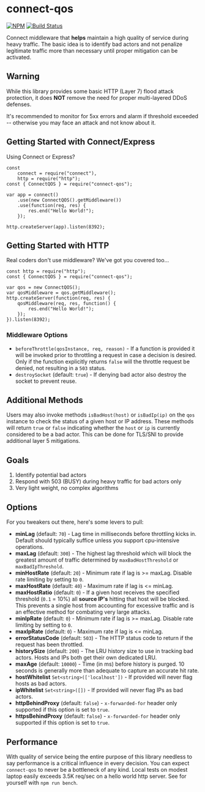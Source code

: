 # connect-qos

[![NPM](https://nodei.co/npm/connect-qos.png?mini=true)](https://nodei.co/npm/connect-qos/) [![Build Status](https://app.travis-ci.com/godaddy/connect-qos.svg?branch=main)](https://app.travis-ci.com/godaddy/connect-qos)

Connect middleware that **helps** maintain a high quality of service
during heavy traffic. The basic idea is to identify bad actors and
not penalize legitimate traffic more than necessary until proper
mitigation can be activated.


## Warning

While this library provides some basic HTTP (Layer 7) flood attack protection,
it does **NOT** remove the need for proper multi-layered DDoS defenses.

It's recommended to monitor for 5xx errors and alarm if threshold exceeded --
otherwise you may face an attack and not know about it.


## Getting Started with Connect/Express

Using Connect or Express?

	const 
		connect = require("connect"),
		http = require("http");
	const { ConnectQOS } = require("connect-qos");

	var app = connect()
		.use(new ConnectQOS().getMiddleware())
		.use(function(req, res) {
			res.end("Hello World!");
		});

	http.createServer(app).listen(8392);


## Getting Started with HTTP

Real coders don't use middleware? We've got you covered too...

	const http = require("http");
	const { ConnectQOS } = require("connect-qos");

	var qos = new ConnectQOS();
	var qosMiddleware = qos.getMiddleware();
	http.createServer(function(req, res) {
		qosMiddleware(req, res, function() {
			res.end("Hello World!");
		});
	}).listen(8392);

### Middleware Options

* `beforeThrottle(qosInstance, req, reason)` - If a function is provided it will be
  invoked prior to throttling a request in case a decision is desired. Only if
	the function explicitly returns `false` will the throttle request be denied,
	not resulting in a `503` status.
* `destroySocket` (default: `true`) - If denying bad actor also destroy the socket
  to prevent reuse.

## Additional Methods

Users may also invoke methods `isBadHost(host)` or `isBadIp(ip)` on the `qos` instance to check the status of a given host or IP address. These methods will return `true` or `false` indicating whether the `host` or `ip` is currently considered to be a bad actor. This can be done for TLS/SNI to provide additional layer 5 mitigations.

## Goals

1. Identify potential bad actors
2. Respond with 503 (BUSY) during heavy traffic for bad actors only
3. Very light weight, no complex algorithms



## Options

For you tweakers out there, here's some levers to pull:

* **minLag** (default: `70`) - Lag time in milliseconds before throttling kicks in.
  Default should typically suffice unless you support cpu-intensive operations.
* **maxLag** (default: `300`) - The highest lag threshold which will block the
  greatest amount of traffic determined by `maxBadHostThreshold` or `maxBadIpThreshold`.
* **minHostRate** (default: `20`) - Minimum rate if lag is >= maxLag. Disable
  rate limiting by setting to `0`.
* **maxHostRate** (default: `40`) - Maximum rate if lag is <= minLag.
* **maxHostRatio** (default: `0`) - If a given host receives the specified threshold (`0.1` = 10%)
  all **source IP's** hitting that host will be blocked. This prevents a single host
	from accounting for excessive traffic and is an effective method for combating
	very large attacks.
* **minIpRate** (default: `0`) - Minimum rate if lag is >= maxLag. Disable
  rate limiting by setting to `0`.
* **maxIpRate** (default: `0`) - Maximum rate if lag is <= minLag.
* **errorStatusCode** (default: `503`) - The HTTP status code to return if the
  request has been throttled.
* **historySize** (default: `200`) - The LRU history size to use in
  tracking bad actors. Hosts and IPs both get their own dedicated LRU.
* **maxAge** (default: `10000`) - Time (in ms) before history is purged.
  10 seconds is generally more than adequate to capture an accurate hit rate.
* **hostWhitelist** `Set<string>(['localhost'])` - If provided will never
  flag hosts as bad actors.
* **ipWhitelist** `Set<string>([])` - If provided will never flag IPs as bad actors.
* **httpBehindProxy** (default: `false`) - `x-forwarded-for` header only supported
  if this option is set to `true`.
* **httpsBehindProxy** (default: `false`) - `x-forwarded-for` header only supported
  if this option is set to `true`.


## Performance

With quality of service being the entire purpose of this library needless to say
performance is a critical influence in every decision. You can expect `connect-qos`
to never be a bottleneck of any kind. Local tests on modest laptop easily
exceeds 3.5K req/sec on a hello world http server. See for yourself with
`npm run bench`.
